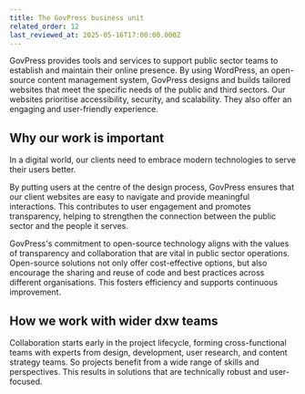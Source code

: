 ```yaml
---
title: The GovPress business unit
related_order: 12
last_reviewed_at: 2025-05-16T17:00:00.000Z
---
```


GovPress provides tools and services to support public sector teams to establish and maintain their online presence. By using WordPress, an open-source content management system, GovPress designs and builds tailored websites that meet the specific needs of the public and third sectors. Our websites prioritise accessibility, security, and scalability. They also offer an engaging and user-friendly experience.

## Why our work is important

In a digital world, our clients need to embrace modern technologies to serve their users better.

By putting users at the centre of the design process, GovPress ensures that our client websites are easy to navigate and provide meaningful interactions. This contributes to user engagement and promotes transparency, helping to strengthen the connection between the public sector and the people it serves.

GovPress's commitment to open-source technology aligns with the values of transparency and collaboration that are vital in public sector operations. Open-source solutions not only offer cost-effective options, but also encourage the sharing and reuse of code and best practices across different organisations. This fosters efficiency and supports continuous improvement.

## How we work with wider dxw teams

Collaboration starts early in the project lifecycle, forming cross-functional teams with experts from design, development, user research, and content strategy teams. So projects benefit from a wide range of skills and perspectives. This results in solutions that are technically robust and user-focused.
